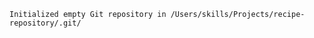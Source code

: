 ```$ git init
Initialized empty Git repository in /Users/skills/Projects/recipe-repository/.git/
```

